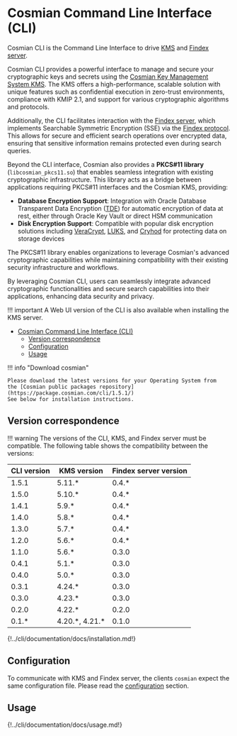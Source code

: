 # Cosmian Command Line Interface (CLI)

Cosmian CLI is the Command Line Interface to drive [KMS](https://github.com/Cosmian/kms) and [Findex server](https://github.com/Cosmian/findex-server).

Cosmian CLI provides a powerful interface to manage and secure your cryptographic keys and secrets using the [Cosmian Key Management System KMS](https://github.com/Cosmian/kms).
The KMS offers a high-performance, scalable solution with unique features such as confidential execution in zero-trust environments, compliance with KMIP 2.1, and support for various cryptographic algorithms and protocols.

Additionally, the CLI facilitates interaction with the [Findex server](https://github.com/Cosmian/findex-server), which implements Searchable Symmetric Encryption (SSE) via the [Findex protocol](https://github.com/Cosmian/findex). This allows for secure and efficient search operations over encrypted data, ensuring that sensitive information remains protected even during search queries.

Beyond the CLI interface, Cosmian also provides a **PKCS#11 library** (`libcosmian_pkcs11.so`) that enables seamless integration with existing cryptographic infrastructure. This library acts as a bridge between applications requiring PKCS#11 interfaces and the Cosmian KMS, providing:

- **Database Encryption Support**: Integration with Oracle Database Transparent Data Encryption ([TDE](./pkcs11/oracle/tde.md)) for automatic encryption of data at rest, either through Oracle Key Vault or direct HSM communication
- **Disk Encryption Support**: Compatible with popular disk encryption solutions including [VeraCrypt](./pkcs11/veracrypt.md), [LUKS](./pkcs11/luks.md), and [Cryhod](./pkcs11/cryhod.md) for protecting data on storage devices

The PKCS#11 library enables organizations to leverage Cosmian's advanced cryptographic capabilities while maintaining compatibility with their existing security infrastructure and workflows.

By leveraging Cosmian CLI, users can seamlessly integrate advanced cryptographic functionalities and secure search capabilities into their applications, enhancing data security and privacy.

!!! important
    A Web UI version of the CLI is also available when installing the KMS server.

- [Cosmian Command Line Interface (CLI)](#cosmian-command-line-interface-cli)
  - [Version correspondence](#version-correspondence)
  - [Configuration](#configuration)
  - [Usage](#usage)

!!! info "Download cosmian"

    Please download the latest versions for your Operating System from
    the [Cosmian public packages repository](https://package.cosmian.com/cli/1.5.1/)
    See below for installation instructions.

## Version correspondence

!!! warning
    The versions of the CLI, KMS, and Findex server must be compatible.
    The following table shows the compatibility between the versions:

| CLI version | KMS version      | Findex server version |
| ----------- | ---------------- | --------------------- |
| 1.5.1       | 5.11.*           | 0.4.*                 |
| 1.5.0       | 5.10.*           | 0.4.*                 |
| 1.4.1       | 5.9.*            | 0.4.*                 |
| 1.4.0       | 5.8.*            | 0.4.*                 |
| 1.3.0       | 5.7.*            | 0.4.*                 |
| 1.2.0       | 5.6.*            | 0.4.*                 |
| 1.1.0       | 5.6.*            | 0.3.0                 |
| 0.4.1       | 5.1.*            | 0.3.0                 |
| 0.4.0       | 5.0.*            | 0.3.0                 |
| 0.3.1       | 4.24.*           | 0.3.0                 |
| 0.3.0       | 4.23.*           | 0.3.0                 |
| 0.2.0       | 4.22.*           | 0.2.0                 |
| 0.1.*       | 4.20.\*, 4.21.\* | 0.1.0                 |

<!-- Warning: this doc is merged with `mkdocs merge` in the repository `public_documentation`. -->
<!-- To test locally, test with path `installation.md` -->
{!../cli/documentation/docs/installation.md!}

## Configuration

To communicate with KMS and Findex server, the clients `cosmian` expect the same configuration file. Please read the [configuration](./configuration.md) section.

## Usage

<!-- Warning: this doc is merged with `mkdocs merge` in the repository `public_documentation`. -->
<!-- To test locally, test with path `usage.md` -->
{!../cli/documentation/docs/usage.md!}
